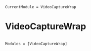 ```@meta
CurrentModule = VideoCaptureWrap
```

# VideoCaptureWrap

```@index
```

```@autodocs
Modules = [VideoCaptureWrap]
```
